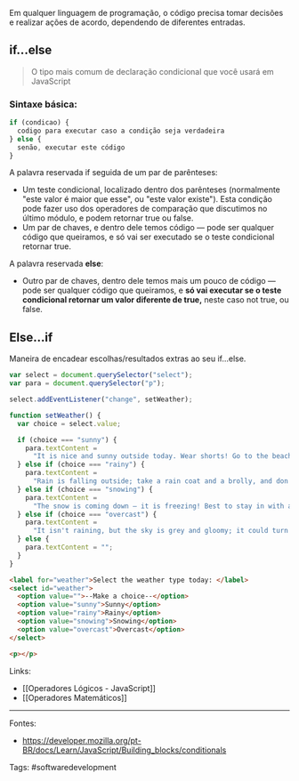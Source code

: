 Em qualquer linguagem de programação, o código precisa tomar decisões e realizar ações de acordo, dependendo de diferentes entradas.

## if...else
>O tipo mais comum de declaração condicional que você usará em JavaScript

### Sintaxe básica:
```js
if (condicao) {
  codigo para executar caso a condição seja verdadeira
} else {
  senão, executar este código
}
```

A palavra reservada if seguida de um par de parênteses:
- Um teste condicional, localizado dentro dos parênteses (normalmente "este valor é maior que esse", ou "este valor existe"). Esta condição pode fazer uso dos operadores de comparação que discutimos no último módulo, e podem retornar true ou false.
- Um par de chaves, e dentro dele temos código — pode ser qualquer código que queiramos, e só vai ser executado se o teste condicional retornar true.

A palavra reservada **else**:
- Outro par de chaves, dentro dele temos mais um pouco de código — pode ser qualquer código que queiramos, e **só vai executar se o teste condicional retornar um valor diferente de true,** neste caso not true, ou false.
## Else...if
Maneira de encadear escolhas/resultados extras ao seu if...else.
```js
var select = document.querySelector("select");
var para = document.querySelector("p");

select.addEventListener("change", setWeather);

function setWeather() {
  var choice = select.value;

  if (choice === "sunny") {
    para.textContent =
      "It is nice and sunny outside today. Wear shorts! Go to the beach, or the park, and get an ice cream.";
  } else if (choice === "rainy") {
    para.textContent =
      "Rain is falling outside; take a rain coat and a brolly, and don't stay out for too long.";
  } else if (choice === "snowing") {
    para.textContent =
      "The snow is coming down — it is freezing! Best to stay in with a cup of hot chocolate, or go build a snowman.";
  } else if (choice === "overcast") {
    para.textContent =
      "It isn't raining, but the sky is grey and gloomy; it could turn any minute, so take a rain coat just in case.";
  } else {
    para.textContent = "";
  }
}
```

```html
<label for="weather">Select the weather type today: </label>
<select id="weather">
  <option value="">--Make a choice--</option>
  <option value="sunny">Sunny</option>
  <option value="rainy">Rainy</option>
  <option value="snowing">Snowing</option>
  <option value="overcast">Overcast</option>
</select>

<p></p>
```
Links:
- [[Operadores Lógicos - JavaScript]]
- [[Operadores Matemáticos]]


---
Fontes:
- https://developer.mozilla.org/pt-BR/docs/Learn/JavaScript/Building_blocks/conditionals

Tags: #softwaredevelopment 